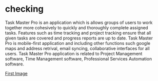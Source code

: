 # checking

<P>
  Task Master Pro is an application which is  allows groups of users to work together more cohesively to 
            quickly and thoroughly complete assigned tasks. Features such as time tracking and project 
            tracking ensure that all given tasks are covered and progress reports are up to date. 
            Task Master Pro is mobile-first application and including other functions such google maps and address retrival, email syncing, collaborative interfaces for all users. 
            Task Master Pro application is related to Project Management software, Time Management software, Professional 
            Services Automation software.
</P>



[First Image](https://images.unsplash.com/photo-1503023345310-bd7c1de61c7d?ixlib=rb-1.2.1&ixid=eyJhcHBfaWQiOjEyMDd9&auto=format&fit=crop&w=1301&q=80)
